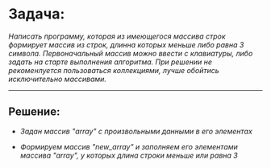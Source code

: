 # Задача:

*Написать программу, которая из имеющегося массива строк формирует массив из строк, длинна которых меньше либо равна 3 символа. Первоначальный массив можно ввести с клавиатуры, либо задать на старте выполнения алгоритма. При решении не рекоменлуется пользоваться коллекциями, лучше обойтись исключительно массивами.*
***
## Решение:
* *Задан массив "array" с произвольными данными в его элементах*

* *Формируем массив "new_array" и заполняем его элементами массива "array", у которых длина строки меньше или равна 3*

